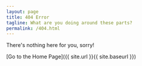```yaml
---
layout: page
title: 404 Error
tagline: What are you doing around these parts?
permalink: /404.html
---
```


There's nothing here for you, sorry!

[Go to the Home Page]({{ site.url }}{{ site.baseurl }})
